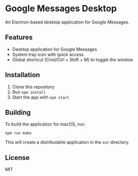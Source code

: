 # Google Messages Desktop

An Electron-based desktop application for Google Messages.

## Features

- Desktop application for Google Messages
- System tray icon with quick access
- Global shortcut (Cmd/Ctrl + Shift + M) to toggle the window

## Installation

1. Clone this repository
2. Run `npm install`
3. Start the app with `npm start`

## Building

To build the application for macOS, run:

```
npm run make
```

This will create a distributable application in the `out` directory.

## License

MIT
